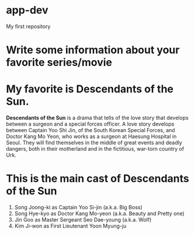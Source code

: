 # app-dev
My first repository
# Write some information about your favorite series/movie
# My favorite is Descendants of the Sun. 
**Descendants of the Sun** is a drama that tells of the love story that develops between a surgeon and a special forces officer. A love story develops between Captain Yoo Shi Jin, of the South Korean Special Forces, and Doctor Kang Mo Yeon, who works as a surgeon at Haesung Hospital in Seoul. They will find themselves in the middle of great events and deadly dangers, both in their motherland and in the fictitious, war-torn country of Urk.
# This is the main cast of Descendants of the Sun
1. Song Joong-ki as Captain Yoo Si-jin (a.k.a. Big Boss)
2. Song Hye-kyo as Doctor Kang Mo-yeon (a.k.a. Beauty and Pretty one)
3. Jin Goo as Master Sergeant Seo Dae-young (a.k.a. Wolf)
4. Kim Ji-won as First Lieutenant Yoon Myung-ju
